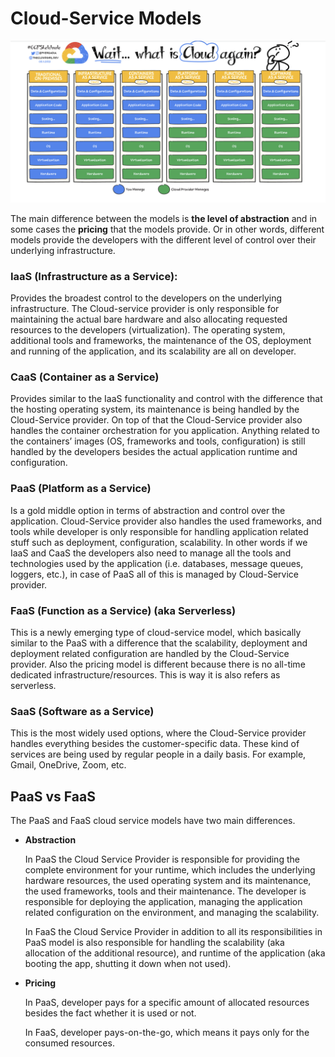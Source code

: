 # Cloud-Service Models

![Hero Image](img/hero.png)

The main difference between the models is **the level of abstraction** and in some cases the **pricing** that the models provide. Or in other words, different models provide the developers with the different level of control over their underlying infrastructure.

### IaaS (Infrastructure as a Service):

Provides the broadest control to the developers on the underlying infrastructure. The Cloud-service provider is only responsible for maintaining the actual bare hardware and also allocating requested resources to the developers (virtualization). The operating system, additional tools and frameworks, the maintenance of the OS, deployment and running of the application, and its scalability are all on developer.

### CaaS (Container as a Service)

Provides similar to the IaaS functionality and control with the difference that the hosting operating system, its maintenance is being handled by the Cloud-Service provider. On top of that the Cloud-Service provider also handles the container orchestration for you application. Anything related to the containers’ images (OS, frameworks and tools, configuration) is still handled by the developers besides the actual application runtime and configuration. 

### PaaS (Platform as a Service)

Is a gold middle option in terms of abstraction and control over the application. Cloud-Service provider also handles the used frameworks, and tools while developer is only responsible for handling application related stuff such as deployment, configuration, scalability. In other words if we IaaS and CaaS the developers also need to manage all the tools and technologies used by the application (i.e. databases, message queues, loggers, etc.), in case of PaaS all of this is managed by Cloud-Service provider.

### FaaS (Function as a Service) (aka Serverless)

This is a newly emerging type of cloud-service model, which basically similar to the PaaS with a difference that the scalability, deployment and deployment related configuration are handled by the Cloud-Service provider. Also the pricing model is different because there is no all-time dedicated infrastructure/resources. This is way it is also refers as serverless.

### SaaS (Software as a Service)

This is the most widely used options, where the Cloud-Service provider handles everything besides the customer-specific data. These kind of services are being used by regular people in a daily basis. For example, Gmail, OneDrive, Zoom, etc.

## PaaS vs FaaS

The PaaS and FaaS cloud service models have two main differences. 

- **Abstraction**
    
    In PaaS the Cloud Service Provider is responsible for providing the complete environment for your runtime, which includes the underlying hardware resources, the used operating system and its maintenance, the used frameworks, tools and their maintenance. The developer is responsible for deploying the application, managing the application related configuration on the environment, and managing the scalability.
    
    In FaaS the Cloud Service Provider in addition to all its responsibilities in PaaS model is also responsible for handling the scalability (aka allocation of the additional resource), and runtime of the application (aka booting the app, shutting it down when not used).
    
- **Pricing**
    
    In PaaS, developer pays for a specific amount of allocated resources besides the fact whether it is used or not.
    
    In FaaS, developer pays-on-the-go, which means it pays only for the consumed resources.
